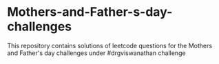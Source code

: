 # Mothers-and-Father-s-day-challenges
This repository contains solutions of leetcode questions for the Mothers and Father's day challenges under #drgviswanathan challenge
